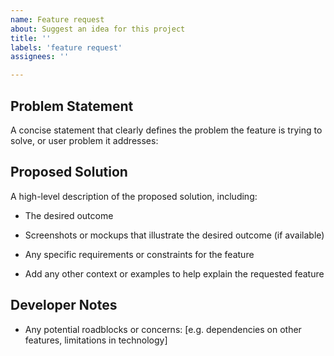 ```yaml
---
name: Feature request
about: Suggest an idea for this project
title: ''
labels: 'feature request'
assignees: ''

---
```


## Problem Statement

A concise statement that clearly defines the problem the feature is trying to solve, or user problem it addresses:

## Proposed Solution

A high-level description of the proposed solution, including:

- The desired outcome
  
- Screenshots or mockups that illustrate the desired outcome (if available)
  
- Any specific requirements or constraints for the feature

- Add any other context or examples to help explain the requested feature

## Developer Notes

- Any potential roadblocks or concerns: [e.g. dependencies on other features, limitations in technology]

